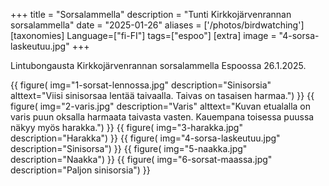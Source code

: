 +++
title = "Sorsalammella"
description = "Tunti Kirkkojärvenrannan sorsalammella"
date = "2025-01-26"
aliases = ['/photos/birdwatching']
[taxonomies]
Language=["fi-FI"]
tags=["espoo"]
[extra]
image = "4-sorsa-laskeutuu.jpg"
+++

Lintubongausta Kirkkojärvenrannan sorsalammella Espoossa 26.1.2025.

{{
    figure(
        img="1-sorsat-lennossa.jpg"
        description="Sinisorsia"
        alttext="Viisi sinisorsaa lentää taivaalla. Taivas on tasaisen harmaa.")
}}
{{
    figure(
        img="2-varis.jpg"
        description="Varis"
        alttext="Kuvan etualalla on varis puun oksalla harmaata taivasta vasten. Kauempana toisessa puussa näkyy myös harakka.")
}}
{{
    figure(
        img="3-harakka.jpg"
        description="Harakka")
}}
{{
    figure(
        img="4-sorsa-laskeutuu.jpg"
        description="Sinisorsa")
}}
{{
    figure(
        img="5-naakka.jpg"
        description="Naakka")
}}
{{
    figure(
        img="6-sorsat-maassa.jpg"
        description="Paljon sinisorsia")
}}

